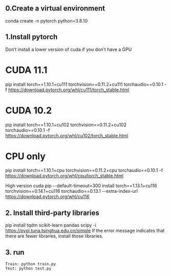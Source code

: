 ## 0.Create a virtual environment
conda create -n pytorch python=3.8.10

## 1.Install pytorch
Don’t install a lower version of cuda if you don’t have a GPU
# CUDA 11.1
pip install torch==1.10.1+cu111 torchvision==0.11.2+cu111 torchaudio==0.10.1 -f https://download.pytorch.org/whl/cu111/torch_stable.html
# CUDA 10.2
pip install torch==1.10.1+cu102 torchvision==0.11.2+cu102 torchaudio==0.10.1 -f https://download.pytorch.org/whl/cu102/torch_stable.html
# CPU only
pip install torch==1.10.1+cpu torchvision==0.11.2+cpu torchaudio==0.10.1 -f https://download.pytorch.org/whl/cpu/torch_stable.html

High version cuda
pip --default-timeout=300 install torch==1.13.1+cu116 torchvision==0.14.1+cu116 torchaudio==0.13.1 --extra-index-url https://download.pytorch.org/whl/cu116

## 2. Install third-party libraries
pip install tqdm scikit-learn pandas scipy -i https://pypi.tuna.tsinghua.edu.cn/simple
If the error message indicates that there are fewer libraries, install those libraries.

## 3. run

```
Train: python train.py
Test: python test.py

``` 
